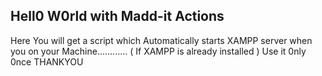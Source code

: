 ## Hell0 W0rld with Madd-it Actions
Here You will get a script 
which Automatically starts XAMPP server when you on your Machine............ ( If XAMPP is already installed )
Use it 0nly 0nce
THANKYOU
